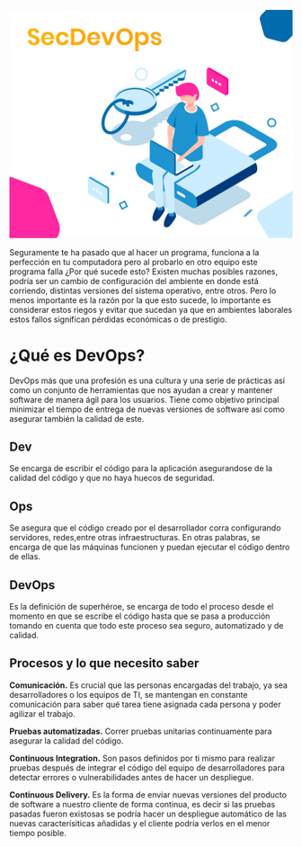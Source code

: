 ![DevOps Image](devops.jpg)

Seguramente te ha pasado que al hacer un programa, funciona a la perfección en tu computadora pero al probarlo en otro equipo este programa falla ¿Por qué sucede esto? Existen muchas posibles razones, podría ser un cambio de configuración del ambiente en donde está corriendo, distintas versiones del sistema operativo, entre otros. Pero lo menos importante es la razón por la que esto sucede, lo importante es considerar estos riegos y evitar que sucedan ya que en ambientes laborales estos fallos significan pérdidas económicas o de prestigio.

# ¿Qué es DevOps?

DevOps más que una profesión es una cultura y una serie de prácticas así como un conjunto de herramientas 
que nos ayudan a crear y mantener software de manera ágil para los usuarios.
Tiene como objetivo principal minimizar el tiempo de entrega de nuevas versiones de software así como asegurar también la calidad de este.

## Dev
Se encarga de escribir el código para la aplicación asegurandose de la calidad del código y que no haya huecos de seguridad.

## Ops
Se asegura que el código creado por el desarrollador corra configurando servidores, redes,entre otras infraestructuras. 
En otras palabras, se encarga de que las máquinas funcionen y puedan ejecutar el código dentro
de ellas.

## DevOps
Es la definición de superhéroe, se encarga de todo el proceso desde el momento en que se
escribe el código hasta que se pasa a producción tomando en cuenta que todo este proceso 
sea seguro, automatizado y de calidad.

## Procesos y lo que necesito saber
**Comunicación.** Es crucial que las personas encargadas del trabajo, ya sea desarrolladores
o los equipos de TI, se mantengan en constante comunicación para saber qué tarea tiene asignada
cada persona y poder agilizar el trabajo.

**Pruebas automatizadas.** Correr pruebas unitarias continuamente para asegurar la calidad 
del código.

**Continuous Integration.** Son pasos definidos por ti mismo para realizar pruebas después de
integrar el código del equipo de desarrolladores para detectar errores o vulnerabilidades antes
de hacer un despliegue.

**Continuous Delivery.** Es la forma de enviar nuevas versiones del producto de software a
nuestro cliente de forma continua, es decir si las pruebas pasadas fueron existosas se podría 
hacer un despliegue automático de las nuevas caracterísiticas añadidas y el cliente podría verlos
en el menor tiempo posible.

